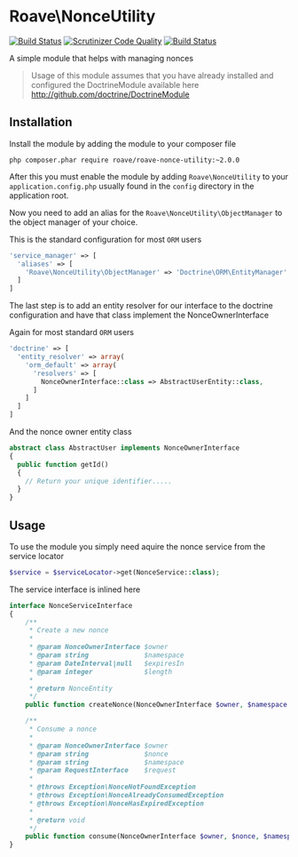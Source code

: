 # Roave\NonceUtility
[![Build Status](https://travis-ci.org/Roave/NonceUtility.svg)](https://travis-ci.org/Roave/NonceUtility)
[![Scrutinizer Code Quality](https://scrutinizer-ci.com/g/Roave/NonceUtility/badges/quality-score.png?s=fb98249a8f4b452b399bc0696f155bed8441cc80)](https://scrutinizer-ci.com/g/Roave/NonceUtility/)
[![Build Status](https://scrutinizer-ci.com/g/Roave/NonceUtility/badges/build.png?b=master)](https://scrutinizer-ci.com/g/Roave/NonceUtility/build-status/master)

A simple module that helps with managing nonces

> Usage of this module assumes that you have already installed and configured
> the DoctrineModule available here http://github.com/doctrine/DoctrineModule

## Installation

Install the module by adding the module to your composer file
```
php composer.phar require roave/roave-nonce-utility:~2.0.0
```

After this you must enable the module by adding `Roave\NonceUtility` to your
`application.config.php` usually found in the `config` directory in the application
root.

Now you need to add an alias for the `Roave\NonceUtility\ObjectManager` to
the object manager of your choice.

This is the standard configuration for most `ORM` users
```php
'service_manager' => [
  'aliases' => [
    'Roave\NonceUtility\ObjectManager' => 'Doctrine\ORM\EntityManager'
  ]
]
```

The last step is to add an entity resolver for our interface to the doctrine
configuration and have that class implement the NonceOwnerInterface

Again for most standard `ORM` users
```php
'doctrine' => [
  'entity_resolver' => array(
    'orm_default' => array(
      'resolvers' => [
        NonceOwnerInterface::class => AbstractUserEntity::class,
      ]
    ]
  ]
]
```

And the nonce owner entity class
```php
abstract class AbstractUser implements NonceOwnerInterface
{
  public function getId()
  {
    // Return your unique identifier.....
  }
}
```

## Usage

To use the module you simply need aquire the nonce service from the service locator

```php
$service = $serviceLocator->get(NonceService::class);
```

The service interface is inlined here
```php
interface NonceServiceInterface
{
    /**
     * Create a new nonce
     *
     * @param NonceOwnerInterface $owner
     * @param string              $namespace
     * @param DateInterval|null   $expiresIn
     * @param integer             $length
     *
     * @return NonceEntity
     */
    public function createNonce(NonceOwnerInterface $owner, $namespace = 'default', DateInterval $expiresIn = null, $length = 10);

    /**
     * Consume a nonce
     *
     * @param NonceOwnerInterface $owner
     * @param string              $nonce
     * @param string              $namespace
     * @param RequestInterface    $request
     *
     * @throws Exception\NonceNotFoundException
     * @throws Exception\NonceAlreadyConsumedException
     * @throws Exception\NonceHasExpiredException
     *
     * @return void
     */
    public function consume(NonceOwnerInterface $owner, $nonce, $namespace = 'default', RequestInterface $request = null);
}
```
